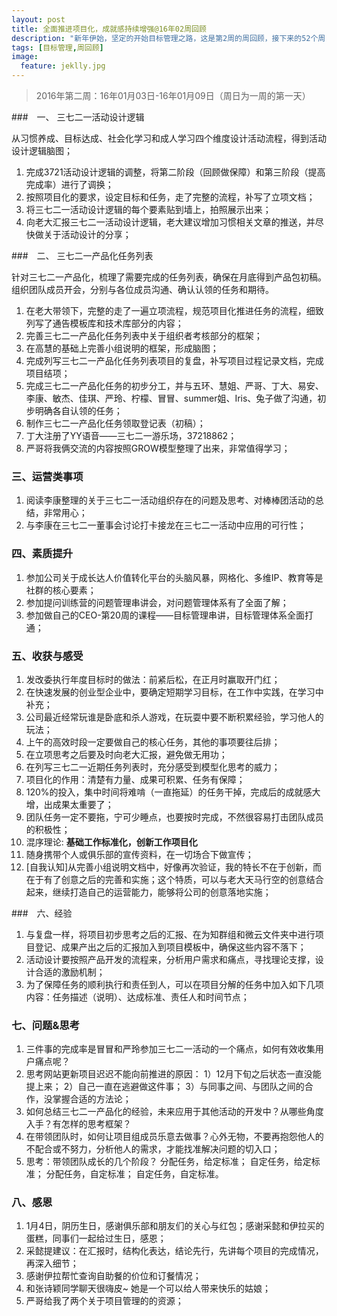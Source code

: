 ```yaml
---
layout: post
title: 全面推进项目化，成就感持续增强@16年02周回顾
description: "新年伊始，坚定的开始目标管理之路，这是第2周的周回顾，接下来的52个周，等你一起来"
tags: [目标管理,周回顾]
image:
  feature: jeklly.jpg
---
```


> 2016年第二周：16年01月03日-16年01月09日（周日为一周的第一天）


###　一、 三七二一活动设计逻辑

从习惯养成、目标达成、社会化学习和成人学习四个维度设计活动流程，得到活动设计逻辑脑图；

1. 完成3721活动设计逻辑的调整，将第二阶段（回顾做保障）和第三阶段（提高完成率）进行了调换；
2. 按照项目化的要求，设定目标和任务，走了完整的流程，补写了立项文档；
3. 将三七二一活动设计逻辑的每个要素贴到墙上，拍照展示出来；
4. 向老大汇报三七二一活动设计逻辑，老大建议增加习惯相关文章的推送，并尽快做关于活动设计的分享；

###　二、 三七二一产品化任务列表

针对三七二一产品化，梳理了需要完成的任务列表，确保在月底得到产品包初稿。组织团队成员开会，分别与各位成员沟通、确认认领的任务和期待。

1. 在老大带领下，完整的走了一遍立项流程，规范项目化推进任务的流程，细致列写了通告模板库和技术库部分的内容；
2. 完善三七二一产品化任务列表中关于组织者考核部分的框架；
3. 在高慧的基础上完善小组说明的框架，形成脑图；
4. 完成列写三七二一产品化任务列表项目的复盘，补写项目过程记录文档，完成项目结项；
5. 完成三七二一产品化任务的初步分工，并与五环、慧姐、严哥、丁大、易安、李康、敏杰、佳琪、严玲、柠檬、冒冒、summer姐、Iris、兔子做了沟通，初步明确各自认领的任务；
6. 制作三七二一产品化任务领取登记表（初稿）；
7. 丁大注册了YY语音——三七二一游乐场，37218862； 
8. 严哥将我俩交流的内容按照GROW模型整理了出来，非常值得学习；

### 三、运营类事项

1. 阅读李康整理的关于三七二一活动组织存在的问题及思考、对棒棒团活动的总结，非常用心；
2. 与李康在三七二一董事会讨论打卡接龙在三七二一活动中应用的可行性；

### 四、素质提升

1. 参加公司关于成长达人价值转化平台的头脑风暴，网格化、多维IP、教育等是社群的核心要素；
2. 参加提问训练营的问题管理串讲会，对问题管理体系有了全面了解；
3. 参加做自己的CEO-第20周的课程——目标管理串讲，目标管理体系全面打通；

### 五、收获与感受

1. 发改委执行年度目标时的做法：前紧后松，在正月时赢取开门红；
2. 在快速发展的创业型企业中，要确定短期学习目标，在工作中实践，在学习中补充；
3. 公司最近经常玩谁是卧底和杀人游戏，在玩耍中要不断积累经验，学习他人的玩法；
4. 上午的高效时段一定要做自己的核心任务，其他的事项要往后排；
5. 在立项思考之后要及时向老大汇报，避免做无用功；
6. 在列写三七二一近期任务列表时，充分感受到模型化思考的威力；
7. 项目化的作用：清楚有力量、成果可积累、任务有保障；
8. 120%的投入，集中时间将难啃（一直拖延）的任务干掉，完成后的成就感大增，出成果太重要了；
9. 团队任务一定不要拖，宁可少睡点，也要按时完成，不然很容易打击团队成员的积极性；
10. 混序理论: **基础工作标准化，创新工作项目化**
11. 随身携带个人或俱乐部的宣传资料，在一切场合下做宣传；
12. [自我认知]从完善小组说明文档中，好像再次验证，我的特长不在于创新，而在于有了创意之后的完善和实施；这个特质，可以与老大天马行空的创意结合起来，继续打造自己的运营能力，能够将公司的创意落地实施；

###　六、经验

1. 与复盘一样，将项目初步思考之后的汇报、在为知群组和微云文件夹中进行项目登记、成果产出之后的汇报加入到项目模板中，确保这些内容不落下；
2. 活动设计要按照产品开发的流程来，分析用户需求和痛点，寻找理论支撑，设计合适的激励机制；
3. 为了保障任务的顺利执行和责任到人，可以在项目分解的任务中加入如下几项内容：任务描述（说明）、达成标准、责任人和时间节点；

### 七、问题&思考

1. 三件事的完成率是冒冒和严玲参加三七二一活动的一个痛点，如何有效收集用户痛点呢？
2. 思考网站更新项目迟迟不能向前推进的原因：
1）12月下旬之后状态一直没能提上来；
2）自己一直在逃避做这件事；
3）与同事之间、与团队之间的合作，没掌握合适的方法论；
3. 如何总结三七二一产品化的经验，未来应用于其他活动的开发中？从哪些角度入手？有怎样的思考框架？
4. 在带领团队时，如何让项目组成员乐意去做事？心外无物，不要再抱怨他人的不配合或不努力，分析他人的需求，才能找准解决问题的切入口；
5. 思考：带领团队成长的几个阶段？
分配任务，给定标准；
自定任务，给定标准；
分配任务，自定标准；
自定任务，自定标准。


### 八、感恩

1. 1月4日，阴历生日，感谢俱乐部和朋友们的关心与红包；感谢采懿和伊拉买的蛋糕，同事们一起给过生日，感恩；
2. 采懿提建议：在汇报时，结构化表达，结论先行，先讲每个项目的完成情况，再深入细节；
3. 感谢伊拉帮忙查询自助餐的价位和订餐情况；
4. 和张诗颖同学聊天很嗨皮~ 她是一个可以给人带来快乐的姑娘；
5. 严哥给我了两个关于项目管理的的资源；

